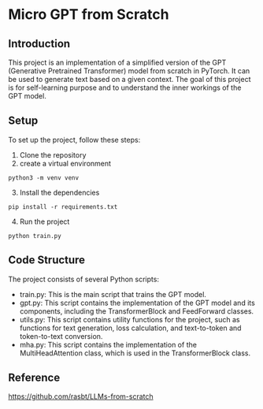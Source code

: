 # Micro GPT from Scratch

## Introduction

This project is an implementation of a simplified version of the GPT (Generative Pretrained Transformer) model from 
scratch in PyTorch. It can be used to generate text based on a given context. The goal of this project is for 
self-learning purpose and to understand the inner workings of the GPT model. 

## Setup

To set up the project, follow these steps:

1. Clone the repository
2. create a virtual environment
```
python3 -m venv venv
```
3. Install the dependencies
```
pip install -r requirements.txt
```
4. Run the project
```
python train.py
```
## Code Structure
The project consists of several Python scripts:  
- train.py: This is the main script that trains the GPT model.
- gpt.py: This script contains the implementation of the GPT model and its components, including the TransformerBlock and FeedForward classes.
- utils.py: This script contains utility functions for the project, such as functions for text generation, loss calculation, and text-to-token and token-to-text conversion.
- mha.py: This script contains the implementation of the MultiHeadAttention class, which is used in the TransformerBlock class.  

## Reference
https://github.com/rasbt/LLMs-from-scratch
